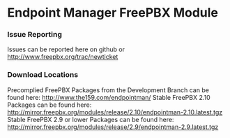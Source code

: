 # Endpoint Manager FreePBX Module #

### Issue Reporting ###
Issues can be reported here on github or http://www.freepbx.org/trac/newticket

### Download Locations ###
Precomplied FreePBX Packages from the Development Branch can be found here: http://www.the159.com/endpointman/
Stable FreePBX 2.10 Packages can be found here: http://mirror.freepbx.org/modules/release/2.10/endpointman-2.10.latest.tgz
Stable FreePBX 2.9 or lower Packages can be found here: http://mirror.freepbx.org/modules/release/2.9/endpointman-2.9.latest.tgz